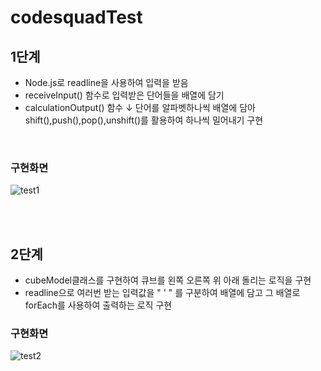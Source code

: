 # codesquadTest

## 1단계
 + Node.js로 readline을 사용하여 입력을 받음
+ receiveInput() 함수로 입력받은 단어들을 배열에 담기
+ calculationOutput() 함수 ↓
  단어를 알파벳하나씩 배열에 담아 shift(),push(),pop(),unshift()를 활용하여 하나씩 밀어내기 구현
 <br>

### 구현화면 

![test1](https://user-images.githubusercontent.com/61257242/101365522-43248600-38e7-11eb-9e79-9cba122d1380.png)

<br>
<br>

##  2단계

+ cubeModel클래스를 구현하여 큐브를 왼쪽 오른쪽 위 아래 돌리는 로직을 구현
+ readline으로 여러번 받는 입력값을 " ' " 를 구분하여 배열에 담고 그 배열로 forEach를 사용하여 출력하는 로직 구현
  <br>
  
### 구현화면
  
![test2](https://user-images.githubusercontent.com/61257242/101364646-2471bf80-38e6-11eb-8288-3e47675d90e9.png)



